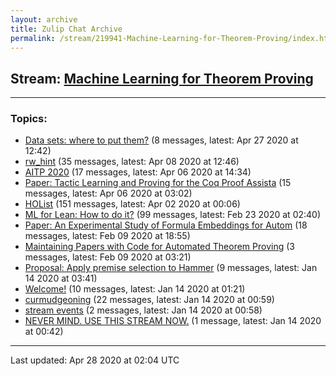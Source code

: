 ```yaml
---
layout: archive
title: Zulip Chat Archive
permalink: /stream/219941-Machine-Learning-for-Theorem-Proving/index.html
---
```


## Stream: [Machine Learning for Theorem Proving](https://leanprover-community.github.io/archive/stream/219941-Machine-Learning-for-Theorem-Proving/index.html)
---

### Topics:

* [Data sets: where to put them?](topic/Data.20sets.3A.20where.20to.20put.20them.3F.html) (8 messages, latest: Apr 27 2020 at 12:42)
* [rw_hint](topic/rw_hint.html) (35 messages, latest: Apr 08 2020 at 12:46)
* [AITP 2020](topic/AITP.202020.html) (17 messages, latest: Apr 06 2020 at 14:34)
* [Paper: Tactic Learning and Proving for the Coq Proof Assista](topic/Paper.3A.20Tactic.20Learning.20and.20Proving.20for.20the.20Coq.20Proof.20Assista.html) (15 messages, latest: Apr 06 2020 at 03:02)
* [HOList](topic/HOList.html) (151 messages, latest: Apr 02 2020 at 00:06)
* [ML for Lean: How to do it?](topic/ML.20for.20Lean.3A.20How.20to.20do.20it.3F.html) (99 messages, latest: Feb 23 2020 at 02:40)
* [Paper: An Experimental Study of Formula Embeddings for Autom](topic/Paper.3A.20An.20Experimental.20Study.20of.20Formula.20Embeddings.20for.20Autom.html) (18 messages, latest: Feb 09 2020 at 18:55)
* [Maintaining Papers with Code for Automated Theorem Proving](topic/Maintaining.20Papers.20with.20Code.20for.20Automated.20Theorem.20Proving.html) (3 messages, latest: Feb 09 2020 at 03:21)
* [Proposal: Apply premise selection to Hammer](topic/Proposal.3A.20Apply.20premise.20selection.20to.20Hammer.html) (9 messages, latest: Jan 14 2020 at 03:41)
* [Welcome!](topic/Welcome!.html) (10 messages, latest: Jan 14 2020 at 01:21)
* [curmudgeoning](topic/curmudgeoning.html) (22 messages, latest: Jan 14 2020 at 00:59)
* [stream events](topic/stream.20events.html) (2 messages, latest: Jan 14 2020 at 00:58)
* [NEVER MIND.  USE THIS STREAM NOW.](topic/NEVER.20MIND.2E.20.20USE.20THIS.20STREAM.20NOW.2E.html) (1 message, latest: Jan 14 2020 at 00:42)

<hr><p>Last updated: Apr 28 2020 at 02:04 UTC</p>